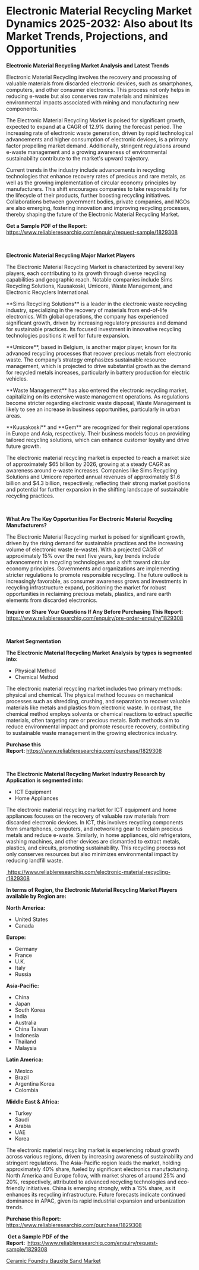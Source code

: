 <p><h1>Electronic Material Recycling Market Dynamics 2025-2032: Also about Its Market Trends, Projections, and Opportunities</h1></p><p><strong>Electronic Material Recycling Market Analysis and Latest Trends</strong></p>
<p><p>Electronic Material Recycling involves the recovery and processing of valuable materials from discarded electronic devices, such as smartphones, computers, and other consumer electronics. This process not only helps in reducing e-waste but also conserves raw materials and minimizes environmental impacts associated with mining and manufacturing new components.</p><p>The Electronic Material Recycling Market is poised for significant growth, expected to expand at a CAGR of 12.9% during the forecast period. The increasing rate of electronic waste generation, driven by rapid technological advancements and higher consumption of electronic devices, is a primary factor propelling market demand. Additionally, stringent regulations around e-waste management and a growing awareness of environmental sustainability contribute to the market's upward trajectory.</p><p>Current trends in the industry include advancements in recycling technologies that enhance recovery rates of precious and rare metals, as well as the growing implementation of circular economy principles by manufacturers. This shift encourages companies to take responsibility for the lifecycle of their products, further boosting recycling initiatives. Collaborations between government bodies, private companies, and NGOs are also emerging, fostering innovation and improving recycling processes, thereby shaping the future of the Electronic Material Recycling Market.</p></p>
<p><strong>Get a Sample PDF of the Report:&nbsp;</strong> <a href="https://www.reliableresearchiq.com/enquiry/request-sample/1829308?utm_campaign=2101&utm_medium=2&utm_source=Github&utm_content=ia&utm_term=03022025&utm_id=electronic-material-recycling">https://www.reliableresearchiq.com/enquiry/request-sample/1829308</a></p>
<p>&nbsp;</p>
<p><strong>Electronic Material Recycling Major Market Players</strong></p>
<p><p>The Electronic Material Recycling Market is characterized by several key players, each contributing to its growth through diverse recycling capabilities and geographic reach. Notable companies include Sims Recycling Solutions, Kuusakoski, Umicore, Waste Management, and Electronic Recyclers International.</p><p>**Sims Recycling Solutions** is a leader in the electronic waste recycling industry, specializing in the recovery of materials from end-of-life electronics. With global operations, the company has experienced significant growth, driven by increasing regulatory pressures and demand for sustainable practices. Its focused investment in innovative recycling technologies positions it well for future expansion.</p><p>**Umicore**, based in Belgium, is another major player, known for its advanced recycling processes that recover precious metals from electronic waste. The company’s strategy emphasizes sustainable resource management, which is projected to drive substantial growth as the demand for recycled metals increases, particularly in battery production for electric vehicles.</p><p>**Waste Management** has also entered the electronic recycling market, capitalizing on its extensive waste management operations. As regulations become stricter regarding electronic waste disposal, Waste Management is likely to see an increase in business opportunities, particularly in urban areas.</p><p>**Kuusakoski** and **Gem** are recognized for their regional operations in Europe and Asia, respectively. Their business models focus on providing tailored recycling solutions, which can enhance customer loyalty and drive future growth.</p><p>The electronic material recycling market is expected to reach a market size of approximately $65 billion by 2026, growing at a steady CAGR as awareness around e-waste increases. Companies like Sims Recycling Solutions and Umicore reported annual revenues of approximately $1.6 billion and $4.3 billion, respectively, reflecting their strong market positions and potential for further expansion in the shifting landscape of sustainable recycling practices.</p></p>
<p>&nbsp;</p>
<p><strong>What Are The Key Opportunities For Electronic Material Recycling Manufacturers?</strong></p>
<p><p>The Electronic Material Recycling market is poised for significant growth, driven by the rising demand for sustainable practices and the increasing volume of electronic waste (e-waste). With a projected CAGR of approximately 15% over the next five years, key trends include advancements in recycling technologies and a shift toward circular economy principles. Governments and organizations are implementing stricter regulations to promote responsible recycling. The future outlook is increasingly favorable, as consumer awareness grows and investments in recycling infrastructure expand, positioning the market for robust opportunities in reclaiming precious metals, plastics, and rare earth elements from discarded electronics.</p></p>
<p><strong>Inquire or Share Your Questions If Any Before Purchasing This Report:</strong> <a href="https://www.reliableresearchiq.com/enquiry/pre-order-enquiry/1829308?utm_campaign=2101&utm_medium=2&utm_source=Github&utm_content=ia&utm_term=03022025&utm_id=electronic-material-recycling">https://www.reliableresearchiq.com/enquiry/pre-order-enquiry/1829308</a></p>
<p>&nbsp;</p>
<p><strong>Market Segmentation</strong></p>
<p><strong>The Electronic Material Recycling Market Analysis by types is segmented into:</strong></p>
<p><ul><li>Physical Method</li><li>Chemical Method</li></ul></p>
<p><p>The electronic material recycling market includes two primary methods: physical and chemical. The physical method focuses on mechanical processes such as shredding, crushing, and separation to recover valuable materials like metals and plastics from electronic waste. In contrast, the chemical method employs solvents or chemical reactions to extract specific materials, often targeting rare or precious metals. Both methods aim to reduce environmental impact and promote resource recovery, contributing to sustainable waste management in the growing electronics industry.</p></p>
<p><strong>Purchase this Report:&nbsp;</strong><a href="https://www.reliableresearchiq.com/purchase/1829308?utm_campaign=2101&utm_medium=2&utm_source=Github&utm_content=ia&utm_term=03022025&utm_id=electronic-material-recycling">https://www.reliableresearchiq.com/purchase/1829308</a></p>
<p>&nbsp;</p>
<p><strong>The Electronic Material Recycling Market Industry Research by Application is segmented into:</strong></p>
<p><ul><li>ICT Equipment</li><li>Home Appliances</li></ul></p>
<p><p>The electronic material recycling market for ICT equipment and home appliances focuses on the recovery of valuable raw materials from discarded electronic devices. In ICT, this involves recycling components from smartphones, computers, and networking gear to reclaim precious metals and reduce e-waste. Similarly, in home appliances, old refrigerators, washing machines, and other devices are dismantled to extract metals, plastics, and circuits, promoting sustainability. This recycling process not only conserves resources but also minimizes environmental impact by reducing landfill waste.</p></p>
<p><a href="https://www.reliableresearchiq.com/electronic-material-recycling-r1829308?utm_campaign=2101&utm_medium=2&utm_source=Github&utm_content=ia&utm_term=03022025&utm_id=electronic-material-recycling">&nbsp;https://www.reliableresearchiq.com/electronic-material-recycling-r1829308</a></p>
<p><strong>In terms of Region, the Electronic Material Recycling Market Players available by Region are:</strong></p>
<p>
    <p> <strong> North America: </strong>
        <ul>
            <li>United States</li>
            <li>Canada</li>
        </ul>
        </p> 
    <p> <strong> Europe: </strong>
        <ul>
            <li>Germany</li>
            <li>France</li>
            <li>U.K.</li>
            <li>Italy</li>
            <li>Russia</li>
        </ul>
        </p> 
    <p> <strong> Asia-Pacific: </strong>
        <ul>
            <li>China</li>
            <li>Japan</li>
            <li>South Korea</li>
            <li>India</li>
            <li>Australia</li>
            <li>China Taiwan</li>
            <li>Indonesia</li>
            <li>Thailand</li>
            <li>Malaysia</li>
        </ul>
        </p> 
    <p> <strong> Latin America: </strong>
        <ul>
            <li>Mexico</li>
            <li>Brazil</li>
            <li>Argentina Korea</li>
            <li>Colombia</li>
        </ul>
        </p> 
    <p> <strong> Middle East & Africa: </strong>
        <ul>
            <li>Turkey</li>
            <li>Saudi</li>
            <li>Arabia</li>
            <li>UAE</li>
            <li>Korea</li>
        </ul>
    </p>
    </p>
<p><p>The electronic material recycling market is experiencing robust growth across various regions, driven by increasing awareness of sustainability and stringent regulations. The Asia-Pacific region leads the market, holding approximately 40% share, fueled by significant electronics manufacturing. North America and Europe follow, with market shares of around 25% and 20%, respectively, attributed to advanced recycling technologies and eco-friendly initiatives. China is emerging strongly, with a 15% share, as it enhances its recycling infrastructure. Future forecasts indicate continued dominance in APAC, given its rapid industrial expansion and urbanization trends.</p></p>
<p><strong>Purchase this Report: </strong><a href="https://www.reliableresearchiq.com/purchase/1829308?utm_campaign=2101&utm_medium=2&utm_source=Github&utm_content=ia&utm_term=03022025&utm_id=electronic-material-recycling">https://www.reliableresearchiq.com/purchase/1829308</a></p>
<p>&nbsp;<strong>Get a Sample PDF of the Report:&nbsp;&nbsp;</strong><a href="https://www.reliableresearchiq.com/enquiry/request-sample/1829308?utm_campaign=2101&utm_medium=2&utm_source=Github&utm_content=ia&utm_term=03022025&utm_id=electronic-material-recycling">https://www.reliableresearchiq.com/enquiry/request-sample/1829308</a></p>
<p><strong></strong></p>
<p><p><a href="https://github.com/SanjidaMahmud54/Market-Research-Report-List-1/blob/main/ceramic-foundry-bauxite-sand-market.md?utm_campaign=2101&utm_medium=2&utm_source=Github&utm_content=ia&utm_term=03022025&utm_id=electronic-material-recycling">Ceramic Foundry Bauxite Sand Market</a></p></p>